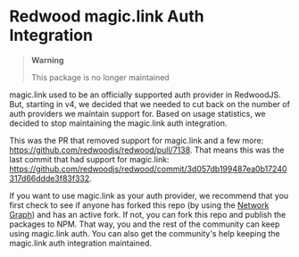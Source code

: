 Redwood magic.link Auth Integration
===================================

> **Warning**
>
> This package is no longer maintained

magic.link used to be an officially supported auth provider in RedwoodJS. But,
starting in v4, we decided that we needed to cut back on the number of auth
providers we maintain support for. Based on usage statistics, we decided to
stop maintaining the magic.link auth integration.

This was the PR that removed support for magic.link and a few more:
https://github.com/redwoodjs/redwood/pull/7138. That means this was the last
commit that had support for magic.link:
https://github.com/redwoodjs/redwood/commit/3d057db199487ea0b17240317d66ddde3f83f332.

If you want to use magic.link as your auth provider, we recommend that you
first check to see if anyone has forked this repo (by using the
[Network Graph](https://github.com/redwoodjs/auth-magiclink/network)) and has an
active fork. If not, you can fork this repo and publish the packages to NPM.
That way, you and the rest of the community can keep using magic.link auth. You
can also get the community's help keeping the magic.link auth integration
maintained.

